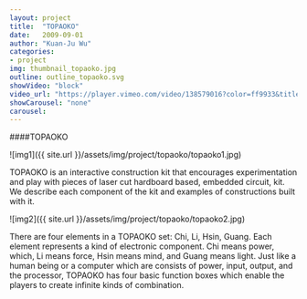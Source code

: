 ```yaml
---
layout: project
title:  "TOPAOKO"
date:   2009-09-01
author: "Kuan-Ju Wu"
categories:
- project
img: thumbnail_topaoko.jpg
outline: outline_topaoko.svg
showVideo: "block"
video_url: "https://player.vimeo.com/video/138579016?color=ff9933&title=0&byline=0&portrait=0"
showCarousel: "none"
carousel:
---
```

####TOPAOKO

![img1]({{ site.url }}/assets/img/project/topaoko/topaoko1.jpg)

TOPAOKO is an interactive construction kit that encourages experimentation and play with pieces of laser cut hardboard based, embedded circuit, kit. We describe each component of the kit and examples of constructions built with it.

![img2]({{ site.url }}/assets/img/project/topaoko/topaoko2.jpg)

There are four elements in a TOPAOKO set: Chi, Li, Hsin, Guang. Each element represents a kind of electronic component. Chi means power, which, Li means force, Hsin means mind, and Guang means light. Just like a human being or a computer which are consists of power, input, output, and the processor, TOPAOKO has four basic function boxes which enable the players to create infinite kinds of combination.
